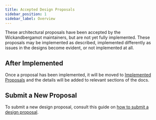 ```yaml
---
title: Accepted Design Proposals
sidebar_position: 1
sidebar_label: Overview
---
```


These architectural proposals have been accepted by the Wickandbergamot maintainers, but are not yet fully implemented. These proposals may be implemented as described, implemented differently as issues in the designs become evident, or not implemented at all.

## After Implemented

Once a proposal has been implemented, it will be moved to [Implemented Proposals](../implemented-proposals/implemented-proposals.md) and the details will be added to relevant sections of the docs.

## Submit a New Proposal

To submit a new design proposal, consult this guide on [how to submit a design proposal](../proposals.md#submit-a-design-proposal).
